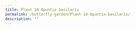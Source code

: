 ```yaml
---
title: Plant 10 Opuntia basilaris
permalink: /butterfly-garden/Plant-10-Opuntia-basilaris/
description: ""
---
```

